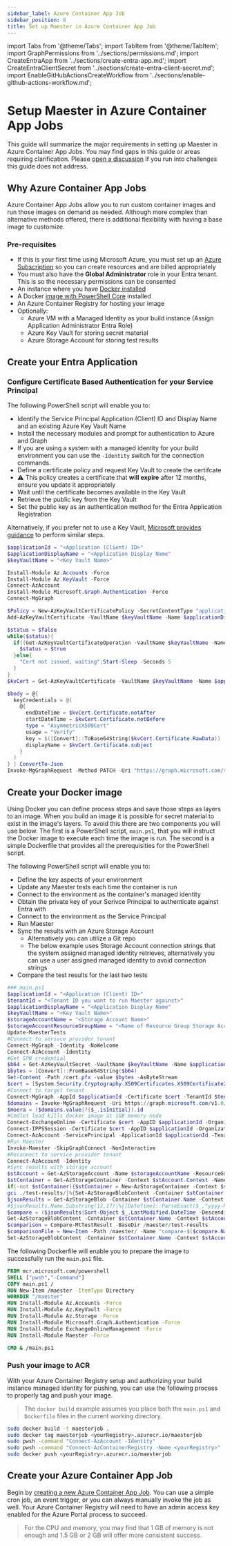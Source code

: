 ```yaml
---
sidebar_label: Azure Container App Job
sidebar_position: 8
title: Set up Maester in Azure Container App Job
---
```


import Tabs from '@theme/Tabs';
import TabItem from '@theme/TabItem';
import GraphPermissions from '../sections/permissions.md';
import CreateEntraApp from '../sections/create-entra-app.md';
import CreateEntraClientSecret from '../sections/create-entra-client-secret.md';
import EnableGitHubActionsCreateWorkflow from '../sections/enable-github-actions-workflow.md';

# <IIcon icon="devicon:azure" height="48" /> Setup Maester in Azure Container App Jobs

This guide will summarize the major requirements in setting up Maester in Azure Container App Jobs. You may find gaps in this guide or areas requiring clarification. Please [open a discussion](https://github.com/maester365/maester/discussions/new/choose) if you run into challenges this guide does not address.

## Why Azure Container App Jobs

Azure Container App Jobs allow you to run custom container images and run those images on demand as needed. Although more complex than alternative methods offered, there is additional flexibility with having a base image to customize.

### Pre-requisites

- If this is your first time using Microsoft Azure, you must set up an [Azure Subscription](https://learn.microsoft.com/azure/cost-management-billing/manage/create-subscription) so you can create resources and are billed appropriately
- You must also have the **Global Administrator** role in your Entra tenant. This is so the necessary permissions can be consented
- An instance where you have [Docker installed](https://github.com/docker/docker-install?tab=readme-ov-file#dockerdocker-install)
- A Docker [image with PowerShell Core](https://learn.microsoft.com/en-us/powershell/scripting/install/powershell-in-docker#using-powershell-in-a-container) installed
- An Azure Container Registry for hosting your image
- Optionally:
  - Azure VM with a Managed Identity as your build instance (Assign Application Administrator Entra Role)
  - Azure Key Vault for storing secret material
  - Azure Storage Account for storing test results

## Create your Entra Application

<CreateEntraApp/>

### Configure Certificate Based Authentication for your Service Principal

The following PowerShell script will enable you to:
- Identify the Service Principal Application (Client) ID and Display Name and an existing Azure Key Vault Name
- Install the necessary modules and prompt for authentication to Azure and Graph
 - If you are using a system with a managed identity for your build environment you can use the `-Identity` switch for the connection commands.
- Define a certificate policy and request Key Vault to create the certifcate
 - ⚠️ This policy creates a certificate that **will expire** after 12 months, ensure you update it appropriately
- Wait until the certificate becomes available in the Key Vault
- Retrieve the public key from the Key Vault
- Set the public key as an authentication method for the Entra Application Registration

Alternatively, if you prefer not to use a Key Vault, [Microsoft provides guidance](https://learn.microsoft.com/en-us/entra/identity-platform/howto-create-self-signed-certificate) to perform similar steps.

```powershell
$applicationId = "<Application (Client) ID>"
$applicationDisplayName = "<Application Display Name"
$keyVaultName = "<Key Vault Name>"

Install-Module Az.Accounts -Force
Install-Module Az.KeyVault -Force
Connect-AzAccount
Install-Module Microsoft.Graph.Authentication -Force
Connect-MgGraph

$Policy = New-AzKeyVaultCertificatePolicy -SecretContentType "application/x-pkcs12" -SubjectName "CN=$applicationDisplayName" -IssuerName "Self" -ValidityInMonths 12 -ReuseKeyOnRenewal
Add-AzKeyVaultCertificate -VaultName $keyVaultName -Name $applicationDisplayName -CertificatePolicy $Policy

$status = $false
while($status){
  if((Get-AzKeyVaultCertificateOperation -VaultName $keyVaultName -Name $applicationDisplayName).Status -eq "completed"){
    $status = $true
  }else{
    "Cert not issued, waiting";Start-Sleep -Seconds 5
  }
}
$kvCert = Get-AzKeyVaultCertificate -VaultName $keyVaultName -Name $applicationDisplayName

$body = @{
  keyCredentials = @(
    @{
      endDateTime = $kvCert.Certificate.notAfter
      startDateTime = $kvCert.Certificate.notBefore
      type = "AsymmetricX509Cert"
      usage = "Verify"
      key = $([Convert]::ToBase64String($kvCert.Certificate.RawData))
      displayName = $kvCert.Certificate.subject
    }
  )
} | ConvertTo-Json
Invoke-MgGraphRequest -Method PATCH -Uri "https://graph.microsoft.com/v1.0/applications(appId='$applicationId')" -Body $body
```

## Create your Docker image

Using Docker you can define process steps and save those steps as layers to an image. When you build an image it is possible for secret material to exist in the image's layers. To avoid this there are two components you will use below. The first is a PowerShell script, `main.ps1`, that you will instruct the Docker image to execute each time the image is run. The second is a simple Dockerfile that provides all the prerequisities for the PowerShell script.

The following PowerShell script will enable you to:
- Define the key aspects of your environment
- Update any Maester tests each time the container is run
- Connect to the environment as the container's managed identity
- Obtain the private key of your Serivce Principal to authenticate against Entra with
- Connect to the environment as the Service Principal
- Run Maester
- Sync the results with an Azure Storage Account
  - Alternatively you can utilize a Git repo
  - The below example uses Storage Account connection strings that the system assigned managed identity retrieves, alternatively you can use a user assigned managed identity to avoid connection strings
- Compare the test results for the last two tests

```powershell
### main.ps1
$applicationId = "<Application (Client) ID>"
$tenantId = "<Tenant ID you want to run Maester against>"
$applicationDisplayName = "<Application Display Name"
$keyVaultName = "<Key Vault Name>"
$storageAccountName = "<Storage Account Name>"
$storageAccountResourceGroupName = "<Name of Resource Group Storage Account exists>"
Update-MaesterTests
#Connect to serivce provider tenant
Connect-MgGraph -Identity -NoWelcome
Connect-AzAccount -Identity
#Get SPN credential
$b64 = Get-AzKeyVaultSecret -VaultName $keyVaultName -Name $applicationDisplayName -AsPlainText
$bytes = [Convert]::FromBase64String($b64)
Set-Content -Path /cert.pfx -value $bytes -AsByteStream
$cert = [System.Security.Cryptography.X509Certificates.X509Certificate2]::new($bytes)
#Connect to target tenant
Connect-MgGraph -AppId $applicationId -Certificate $cert -TenantId $tenantId -NoWelcome
$domains = Invoke-MgGraphRequest -Uri https://graph.microsoft.com/v1.0/domains
$moera = ($domains.value|?{$_.isInitial}).id
#Cmdlet load kills docker image at 1GB memory node
Connect-ExchangeOnline -Certificate $cert -AppID $applicationId -Organization $moera -ShowBanner:$false
Connect-IPPSSession -Certificate $cert -AppID $applicationId -Organization $moera -ShowBanner:$false
Connect-AzAccount -ServicePrincipal -ApplicationId $applicationId -TenantId $tenantId -CertificatePath /cert.pfx
#Run Maester
Invoke-Maester -SkipGraphConnect -NonInteractive
#Reconnect to service provider tenant
Connect-AzAccount -Identity
#Sync results with storage account
$stAccount = Get-AzStorageAccount -Name $storageAccountName -ResourceGroupName $storageAccountResourceGroupName
$stContainer = Get-AzStorageContainer -Context $stAccount.Context -Name $tenantId
if(-not $stContainer){$stContainer = New-AzStorageContainer -Context $stAccount.Context -Name $tenantId}
gci ./test-results/|%{Set-AzStorageBlobContent -Container $stContainer.Name -Context $stAccount.Context -File $_ -Blob $_.Name -Force|Out-Null}
$jsonResults = Get-AzStorageBlob -Container $stContainer.Name -Context $stAccount.Context -Blob "TestResults*.json"
#$jsonResults.Name.Substring(12,17)|%{[DateTime]::ParseExact($_,"yyyy-MM-dd-HHmmss",$null)}
$compare = ($jsonResults|Sort-Object $_.LastModified.DateTime -Descending)[-2]
Get-AzStorageBlobContent -Container $stContainer.Name -Context $stAccount.Context -Blob $compare.Name -Destination /maester/test-results/|Out-Null
$comparison = Compare-MtTestResult -BaseDir /maester/test-results
$comparisonFile = New-Item -Path /maester/ -Name "compare-$($compare.Name)" -Value $($comparison|ConvertTo-Json)
Set-AzStorageBlobContent -Container $stContainer.Name -Context $stAccount.Context -File $comparisonFile -Blob $comparisonFile.Name -Force|Out-Null
```

The following Dockerfile will enable you to prepare the image to successfully run the `main.ps1` file.

```dockerfile
FROM mcr.microsoft.com/powershell
SHELL ["pwsh","-Command"]
COPY main.ps1 /
RUN New-Item /maester -ItemType Directory
WORKDIR "/maester"
RUN Install-Module Az.Accounts -Force
RUN Install-Module Az.KeyVault -Force
RUN Install-Module Az.Storage -Force
RUN Install-Module Microsoft.Graph.Authentication -Force
RUN Install-Module ExchangeOnlineManagement -Force
RUN Install-Module Maester -Force

CMD & /main.ps1
```

### Push your image to ACR

With your Azure Container Registry setup and authorizing your build instance managed identity for pushing, you can use the following process to properly tag and push your image.

> The `docker build` example assumes you place both the `main.ps1` and `Dockerfile` files in the current working directory.

```bash
sudo docker build -t maesterjob .
sudo docker tag maesterjob <yourRegistry>.azurecr.io/maesterjob
sudo pwsh -command "Connect-AzAccount -Identity"
sudo pwsh -command "Connect-AzContainerRegistry -Name <yourRegistry>"
sudo docker push <yourRegistry>.azurecr.io/maesterjob
```

## Create your Azure Container App Job

Begin by [creating a new Azure Container App Job](https://portal.azure.com/#create/Microsoft.ContainerAppJobs). You can use a simple cron job, an event trigger, or you can always manually invoke the job as well. Your Azure Container Registry will need to have an admin access key enabled for the Azure Portal process to succeed.

> For the CPU and memory, you may find that 1 GB of memory is not enough and 1.5 GB or 2 GB will offer more consistent success.
